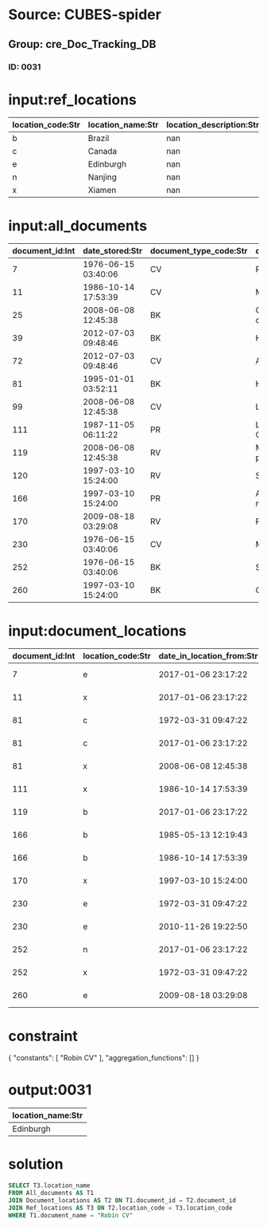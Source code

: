 # Source: CUBES-spider
## Group: cre_Doc_Tracking_DB
### ID: 0031

# input:ref_locations

| location_code:Str | location_name:Str | location_description:Str |
|---|---|---|
| b | Brazil | nan |
| c | Canada | nan |
| e | Edinburgh | nan |
| n | Nanjing | nan |
| x | Xiamen | nan |

# input:all_documents

| document_id:Int | date_stored:Str | document_type_code:Str | document_name:Str | document_description:Str | other_details:Str |
|---|---|---|---|---|---|
| 7 | 1976-06-15 03:40:06 | CV | Robin CV | nan | nan |
| 11 | 1986-10-14 17:53:39 | CV | Marry CV | nan | nan |
| 25 | 2008-06-08 12:45:38 | BK | One hundred years of solitude | nan | nan |
| 39 | 2012-07-03 09:48:46 | BK | How to read a book | nan | nan |
| 72 | 2012-07-03 09:48:46 | CV | Alan CV | nan | nan |
| 81 | 1995-01-01 03:52:11 | BK | Hua Mulan | nan | nan |
| 99 | 2008-06-08 12:45:38 | CV | Leon CV | nan | nan |
| 111 | 1987-11-05 06:11:22 | PR | Learning features of CNN | nan | nan |
| 119 | 2008-06-08 12:45:38 | RV | Marriage and population | nan | nan |
| 120 | 1997-03-10 15:24:00 | RV | Society and tax | nan | nan |
| 166 | 1997-03-10 15:24:00 | PR | Are you talking to a machine | nan | nan |
| 170 | 2009-08-18 03:29:08 | RV | Population | nan | nan |
| 230 | 1976-06-15 03:40:06 | CV | Martin CV | nan | nan |
| 252 | 1976-06-15 03:40:06 | BK | Summer | nan | nan |
| 260 | 1997-03-10 15:24:00 | BK | Cats and me | nan | nan |

# input:document_locations

| document_id:Int | location_code:Str | date_in_location_from:Str | date_in_locaton_to:Str |
|---|---|---|---|
| 7 | e | 2017-01-06 23:17:22 | 2008-06-08 12:45:38 |
| 11 | x | 2017-01-06 23:17:22 | 2012-07-03 09:48:46 |
| 81 | c | 1972-03-31 09:47:22 | 1987-11-05 06:11:22 |
| 81 | c | 2017-01-06 23:17:22 | 2010-11-26 19:22:50 |
| 81 | x | 2008-06-08 12:45:38 | 1976-06-15 03:40:06 |
| 111 | x | 1986-10-14 17:53:39 | 2010-11-26 19:22:50 |
| 119 | b | 2017-01-06 23:17:22 | 1995-01-01 03:52:11 |
| 166 | b | 1985-05-13 12:19:43 | 1986-10-14 17:53:39 |
| 166 | b | 1986-10-14 17:53:39 | 2010-11-26 19:22:50 |
| 170 | x | 1997-03-10 15:24:00 | 1976-06-15 03:40:06 |
| 230 | e | 1972-03-31 09:47:22 | 1987-11-05 06:11:22 |
| 230 | e | 2010-11-26 19:22:50 | 2017-01-06 23:17:22 |
| 252 | n | 2017-01-06 23:17:22 | 1997-03-10 15:24:00 |
| 252 | x | 1972-03-31 09:47:22 | 2009-08-18 03:29:08 |
| 260 | e | 2009-08-18 03:29:08 | 1986-10-14 17:53:39 |

# constraint

{
  "constants": [
    "Robin CV"
  ],
  "aggregation_functions": []
}

# output:0031

| location_name:Str |
|---|
| Edinburgh |

# solution

```sql
SELECT T3.location_name
FROM All_documents AS T1
JOIN Document_locations AS T2 ON T1.document_id = T2.document_id
JOIN Ref_locations AS T3 ON T2.location_code = T3.location_code
WHERE T1.document_name = "Robin CV"
```
